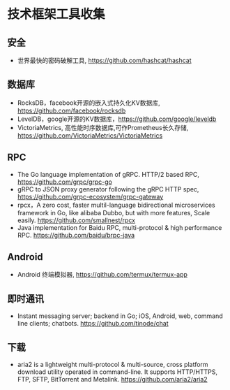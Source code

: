 # 技术框架工具收集

## 安全

- 世界最快的密码破解工具, https://github.com/hashcat/hashcat


## 数据库
- RocksDB，facebook开源的嵌入式持久化KV数据库, https://github.com/facebook/rocksdb
- LevelDB，google开源的KV数据库，https://github.com/google/leveldb
- VictoriaMetrics, 高性能时序数据库,可作Prometheus长久存储, https://github.com/VictoriaMetrics/VictoriaMetrics

## RPC
- The Go language implementation of gRPC. HTTP/2 based RPC, https://github.com/grpc/grpc-go
- gRPC to JSON proxy generator following the gRPC HTTP spec, https://github.com/grpc-ecosystem/grpc-gateway
- rpcx，A zero cost, faster multil-language bidirectional microservices framework in Go, like alibaba Dubbo, but with more features, Scale easily. https://github.com/smallnest/rpcx
- Java implementation for Baidu RPC, multi-protocol & high performance RPC. https://github.com/baidu/brpc-java

## Android
- Android 终端模拟器, https://github.com/termux/termux-app

## 即时通讯
- Instant messaging server; backend in Go; iOS, Android, web, command line clients; chatbots. https://github.com/tinode/chat

## 下载
- aria2 is a lightweight multi-protocol & multi-source, cross platform download utility operated in command-line. It supports HTTP/HTTPS, FTP, SFTP, BitTorrent and Metalink. https://github.com/aria2/aria2
